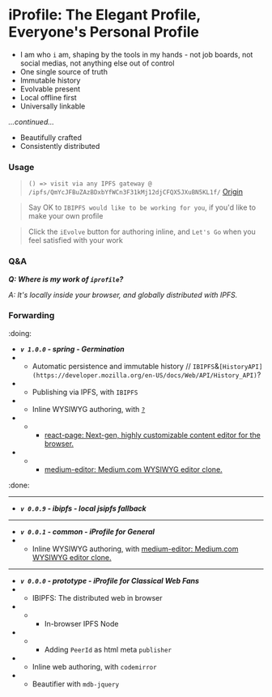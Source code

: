 # iProfile: The Elegant Profile, Everyone's Personal Profile

- I am who `i` am, shaping by the tools in my hands - not job boards, not social medias, not anything else out of control
- One single source of truth
- Immutable history
- Evolvable present
- Local offline first
- Universally linkable

_...continued..._

- Beautifully crafted
- Consistently distributed

### Usage

> `() => visit via any IPFS gateway @ /ipfs/QmYcJFBuZAzBDxbYfWCn3F31kMj12djCFQX5JXuBN5KL1f/` [Origin](https://service.edening.net/ipfs/QmYcJFBuZAzBDxbYfWCn3F31kMj12djCFQX5JXuBN5KL1f/)

> Say OK to `IBIPFS would like to be working for you`, if you'd like to make your own profile

> Click the `iEvolve` button for authoring inline, and `Let's Go` when you feel satisfied with your work

### Q&A

**_Q: Where is my work of `iprofile`?_**

_A: It's locally inside your browser, and globally distributed with IPFS._

### Forwarding

:doing:
- **_`v 1.0.0` - spring - Germination_**
- * Automatic persistence and immutable history // `IBIPFS`&`[HistoryAPI](https://developer.mozilla.org/en-US/docs/Web/API/History_API)`?
- * Publishing via IPFS, with `IBIPFS`
- * Inline WYSIWYG authoring, with [`?`](https://github.com/search?o=desc&q=WYSIWYG&s=stars&type=Repositories)
- * * [react-page: Next-gen, highly customizable content editor for the browser.](https://github.com/react-page/react-page)
- * * [medium-editor: Medium.com WYSIWYG editor clone.](https://github.com/yabwe/medium-editor)

:done:

---
- **_`v 0.0.9` - ibipfs - local jsipfs fallback_**

---
- **_`v 0.0.1` - common - iProfile for General_**
- * Inline WYSIWYG authoring, with [medium-editor: Medium.com WYSIWYG editor clone.](https://github.com/yabwe/medium-editor)

---
- **_`v 0.0.0` - prototype - iProfile for Classical Web Fans_**
- * IBIPFS: The distributed web in browser
- * * In-browser IPFS Node
- * * Adding `PeerId` as html meta `publisher`
- * Inline web authoring, with `codemirror`
- * Beautifier with `mdb-jquery`